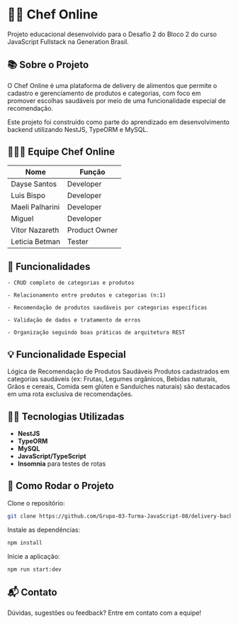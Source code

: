 # 🧑‍🍳 Chef Online
Projeto educacional desenvolvido para o Desafio 2 do Bloco 2 do curso JavaScript Fullstack na Generation Brasil.

## 📚 Sobre o Projeto
O Chef Online é uma plataforma de delivery de alimentos que permite o cadastro e gerenciamento de produtos e categorias, com foco em promover escolhas saudáveis por meio de uma funcionalidade especial de recomendação.

Este projeto foi construído como parte do aprendizado em desenvolvimento backend utilizando NestJS, TypeORM e MySQL.

## 🧑‍🤝‍🧑 Equipe Chef Online


| Nome            | Função        |
| --------------- | ------------- |
| Dayse Santos    | Developer     |
| Luis Bispo      | Developer     |
| Maeli Palharini | Developer     |
| Miguel          | Developer     |
| Vitor Nazareth  | Product Owner |
| Leticia Betman  | Tester        |



## 🚀 Funcionalidades
    - CRUD completo de categorias e produtos

    - Relacionamento entre produtos e categorias (n:1)

    - Recomendação de produtos saudáveis por categorias específicas

    - Validação de dados e tratamento de erros

    - Organização seguindo boas práticas de arquitetura REST

## 💡 Funcionalidade Especial
Lógica de Recomendação de Produtos Saudáveis
Produtos cadastrados em categorias saudáveis (ex: Frutas, Legumes orgânicos, Bebidas naturais, Grãos e cereais, Comida sem glúten e Sanduíches naturais) são destacados em uma rota exclusiva de recomendações.

## 👨‍💻 Tecnologias Utilizadas

- **NestJS**
- **TypeORM**
- **MySQL**
- **JavaScript/TypeScript**
- **Insomnia** para testes de rotas


## 📝 Como Rodar o Projeto

Clone o repositório:

```bash
git clone https://github.com/Grupo-03-Turma-JavaScript-08/delivery-backend.git
```
Instale as dependências:
```bash
npm install
```
Inicie a aplicação:
```bash
npm run start:dev
```

## 📬 Contato
Dúvidas, sugestões ou feedback? Entre em contato com a equipe!